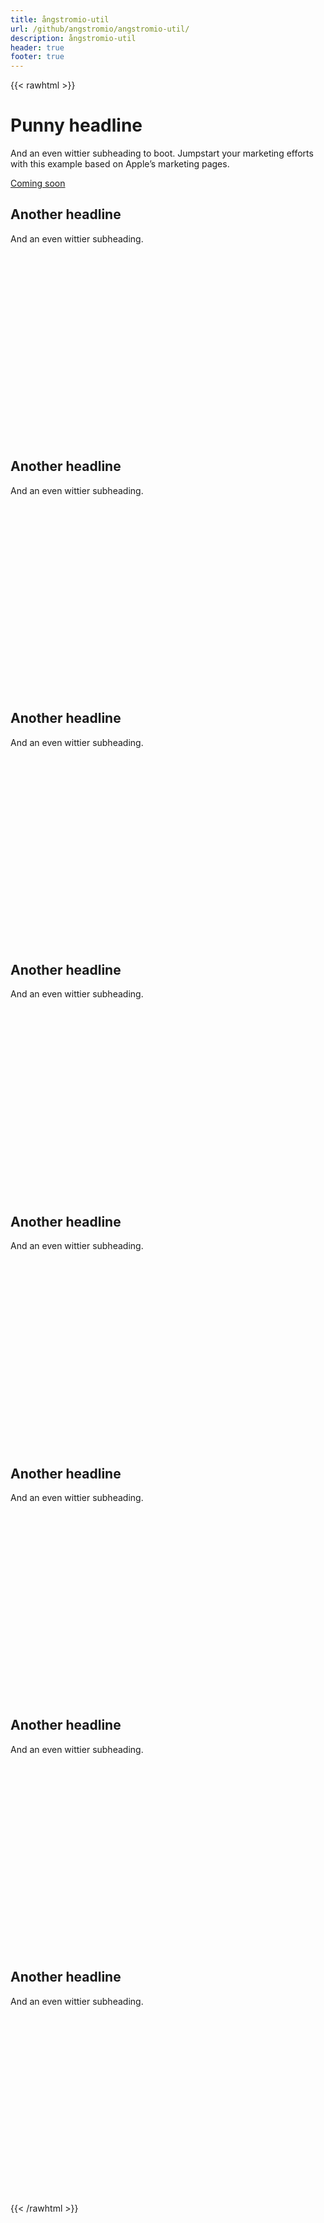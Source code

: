 ```yaml
---
title: ångstromio-util
url: /github/angstromio/angstromio-util/
description: ångstromio-util
header: true
footer: true
---
```


{{< rawhtml >}}
<div class="position-relative overflow-hidden p-3 p-md-5 m-md-3 text-center bg-light">
  <div class="col-md-5 p-lg-5 mx-auto my-5">
    <h1 class="display-4 font-weight-normal">Punny headline</h1>
    <p class="lead font-weight-normal">And an even wittier subheading to boot. Jumpstart your marketing efforts with this example based on Apple’s marketing pages.</p>
    <a class="btn btn-outline-secondary" href="#">Coming soon</a>
  </div>
  <div class="product-device shadow-sm d-none d-md-block"></div>
  <div class="product-device product-device-2 shadow-sm d-none d-md-block"></div>
</div>

<div class="d-md-flex flex-md-equal w-100 my-md-3 pl-md-3">
  <div class="bg-dark mr-md-3 pt-3 px-3 pt-md-5 px-md-5 text-center text-white overflow-hidden">
    <div class="my-3 py-3">
      <h2 class="display-5">Another headline</h2>
      <p class="lead">And an even wittier subheading.</p>
    </div>
    <div class="bg-light shadow-sm mx-auto" style="width: 80%; height: 300px; border-radius: 21px 21px 0 0;"></div>
  </div>
  <div class="bg-light mr-md-3 pt-3 px-3 pt-md-5 px-md-5 text-center overflow-hidden">
    <div class="my-3 p-3">
      <h2 class="display-5">Another headline</h2>
      <p class="lead">And an even wittier subheading.</p>
    </div>
    <div class="bg-dark shadow-sm mx-auto" style="width: 80%; height: 300px; border-radius: 21px 21px 0 0;"></div>
  </div>
</div>

<div class="d-md-flex flex-md-equal w-100 my-md-3 pl-md-3">
  <div class="bg-light mr-md-3 pt-3 px-3 pt-md-5 px-md-5 text-center overflow-hidden">
    <div class="my-3 p-3">
      <h2 class="display-5">Another headline</h2>
      <p class="lead">And an even wittier subheading.</p>
    </div>
    <div class="bg-dark shadow-sm mx-auto" style="width: 80%; height: 300px; border-radius: 21px 21px 0 0;"></div>
  </div>
  <div class="bg-primary mr-md-3 pt-3 px-3 pt-md-5 px-md-5 text-center text-white overflow-hidden">
    <div class="my-3 py-3">
      <h2 class="display-5">Another headline</h2>
      <p class="lead">And an even wittier subheading.</p>
    </div>
    <div class="bg-light shadow-sm mx-auto" style="width: 80%; height: 300px; border-radius: 21px 21px 0 0;"></div>
  </div>
</div>

<div class="d-md-flex flex-md-equal w-100 my-md-3 pl-md-3">
  <div class="bg-light mr-md-3 pt-3 px-3 pt-md-5 px-md-5 text-center overflow-hidden">
    <div class="my-3 p-3">
      <h2 class="display-5">Another headline</h2>
      <p class="lead">And an even wittier subheading.</p>
    </div>
    <div class="bg-white shadow-sm mx-auto" style="width: 80%; height: 300px; border-radius: 21px 21px 0 0;"></div>
  </div>
  <div class="bg-light mr-md-3 pt-3 px-3 pt-md-5 px-md-5 text-center overflow-hidden">
    <div class="my-3 py-3">
      <h2 class="display-5">Another headline</h2>
      <p class="lead">And an even wittier subheading.</p>
    </div>
    <div class="bg-white shadow-sm mx-auto" style="width: 80%; height: 300px; border-radius: 21px 21px 0 0;"></div>
  </div>
</div>

<div class="d-md-flex flex-md-equal w-100 my-md-3 pl-md-3">
  <div class="bg-light mr-md-3 pt-3 px-3 pt-md-5 px-md-5 text-center overflow-hidden">
    <div class="my-3 p-3">
      <h2 class="display-5">Another headline</h2>
      <p class="lead">And an even wittier subheading.</p>
    </div>
    <div class="bg-white shadow-sm mx-auto" style="width: 80%; height: 300px; border-radius: 21px 21px 0 0;"></div>
  </div>
  <div class="bg-light mr-md-3 pt-3 px-3 pt-md-5 px-md-5 text-center overflow-hidden">
    <div class="my-3 py-3">
      <h2 class="display-5">Another headline</h2>
      <p class="lead">And an even wittier subheading.</p>
    </div>
    <div class="bg-white shadow-sm mx-auto" style="width: 80%; height: 300px; border-radius: 21px 21px 0 0;"></div>
  </div>
</div>
{{< /rawhtml >}}